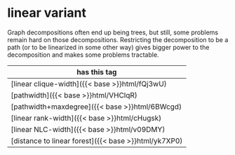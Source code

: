 # linear variant

Graph decompositions often end up being trees, but still, some problems remain hard on those decompositions. Restricting the decomposition to be a path (or to be linearized in some other way) gives bigger power to the decomposition and makes some problems tractable.

| has this tag |
| --- |
| [linear clique-width]({{< base >}}html/fQj3wU) |
| [pathwidth]({{< base >}}html/VHClqR) |
| [pathwidth+maxdegree]({{< base >}}html/6BWcgd) |
| [linear rank-width]({{< base >}}html/cHugsk) |
| [linear NLC-width]({{< base >}}html/v09DMY) |
| [distance to linear forest]({{< base >}}html/yk7XP0) |